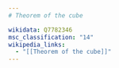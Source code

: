 ```yaml
---
# Theorem of the cube

wikidata: Q7782346
msc_classification: "14"
wikipedia_links:
  - "[[Theorem of the cube]]"
---
```

